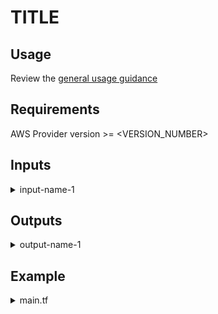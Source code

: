 # TITLE

<!-- Briefly describe the module in a sentence -->

## Usage

Review the [general usage guidance](/modules/README.md#usage)

<!-- Provide any module specific usage instructions here -->

## Requirements

AWS Provider version >= <VERSION_NUMBER>

## Inputs

<details>
    <summary>input-name-1</summary>

</details>

## Outputs

<details>
    <summary>output-name-1</summary>

</details>

## Example

<details>
    <summary>main.tf</summary>

    ```terraform
        module "module-name" {
            source = "git::https://${var.token}@github.com/proxyserver2023/alexandria.git//modules/module-name?ref=v1.0.0"

            input-name-1 = ""

        }

        module "dependent-module-nickname" {
            module.module-name.output-name-1
        }
    ```

</details>
